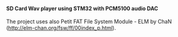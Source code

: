 #### SD Card Wav player using STM32 with PCM5100 audio DAC

The project uses also Petit FAT File System Module - ELM by ChaN (http://elm-chan.org/fsw/ff/00index_p.html).


